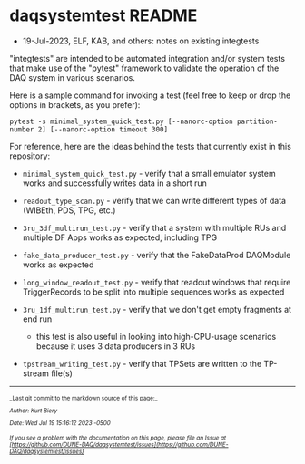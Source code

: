 # daqsystemtest README

* 19-Jul-2023, ELF, KAB, and others: notes on existing integtests

"integtests" are intended to be automated integration and/or system tests that make use of the
"pytest" framework to validate the operation of the DAQ system in various scenarios.

Here is a sample command for invoking a test (feel free to keep or drop the options in brackets, as you prefer):

```
pytest -s minimal_system_quick_test.py [--nanorc-option partition-number 2] [--nanorc-option timeout 300]
```

For reference, here are the ideas behind the tests that currently exist in this repository:

* `minimal_system_quick_test.py` - verify that a small emulator system works and successfully writes data in a short run

* `readout_type_scan.py` - verify that we can write different types of data (WIBEth, PDS, TPG, etc.)

* `3ru_3df_multirun_test.py` - verify that a system with multiple RUs and multiple DF Apps works as expected, including TPG

* `fake_data_producer_test.py` - verify that the FakeDataProd DAQModule works as expected

* `long_window_readout_test.py` - verify that readout windows that require TriggerRecords to be split into multiple sequences works as expected

* `3ru_1df_multirun_test.py` - verify that we don't get empty fragments at end run

  * this test is also useful in looking into high-CPU-usage scenarios because it uses 3 data producers in 3 RUs

* `tpstream_writing_test.py` - verify that TPSets are written to the TP-stream file(s)


-----

<font size="1">
_Last git commit to the markdown source of this page:_


_Author: Kurt Biery_

_Date: Wed Jul 19 15:16:12 2023 -0500_

_If you see a problem with the documentation on this page, please file an Issue at [https://github.com/DUNE-DAQ/daqsystemtest/issues](https://github.com/DUNE-DAQ/daqsystemtest/issues)_
</font>
